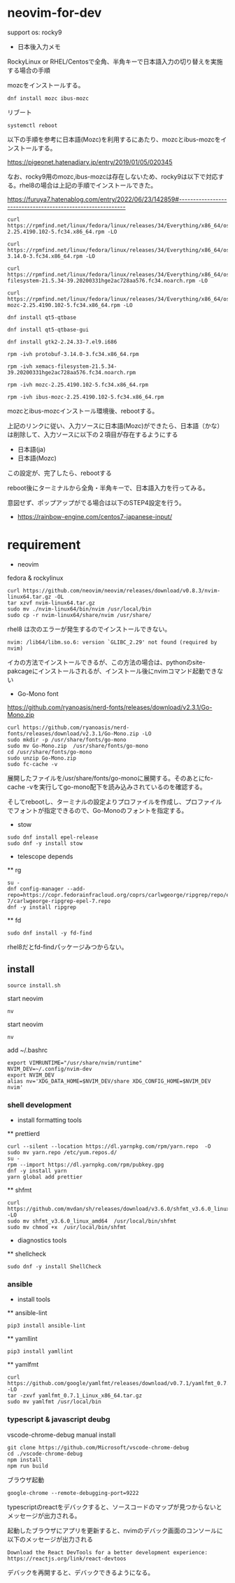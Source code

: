 # neovim-for-dev

support os: rocky9

* 日本後入力メモ

RockyLinux or RHEL/Centosで全角、半角キーで日本語入力の切り替えを実施する場合の手順

mozcをインストールする。

```
dnf install mozc ibus-mozc
```

リブート

```
systemctl reboot
```

以下の手順を参考に日本語(Mozc)を利用するにあたり、mozcとibus-mozcをインストールする。


https://pigeonet.hatenadiary.jp/entry/2019/01/05/020345


なお、rocky9用のmozc,ibus-mozcは存在しないため、rocky9は以下で対応する。rhel8の場合は上記の手順でインストールできた。

https://furuya7.hatenablog.com/entry/2022/06/23/142859#-----------------------------------------------------------


```
curl https://rpmfind.net/linux/fedora/linux/releases/34/Everything/x86_64/os/Packages/m/mozc-2.25.4190.102-5.fc34.x86_64.rpm -LO

curl https://rpmfind.net/linux/fedora/linux/releases/34/Everything/x86_64/os/Packages/p/protobuf-3.14.0-3.fc34.x86_64.rpm -LO

curl https://rpmfind.net/linux/fedora/linux/releases/34/Everything/x86_64/os/Packages/x/xemacs-filesystem-21.5.34-39.20200331hge2ac728aa576.fc34.noarch.rpm -LO

curl https://rpmfind.net/linux/fedora/linux/releases/34/Everything/x86_64/os/Packages/i/ibus-mozc-2.25.4190.102-5.fc34.x86_64.rpm -LO

dnf install qt5-qtbase

dnf install qt5-qtbase-gui

dnf install gtk2-2.24.33-7.el9.i686

rpm -ivh protobuf-3.14.0-3.fc34.x86_64.rpm

rpm -ivh xemacs-filesystem-21.5.34-39.20200331hge2ac728aa576.fc34.noarch.rpm

rpm -ivh mozc-2.25.4190.102-5.fc34.x86_64.rpm

rpm -ivh ibus-mozc-2.25.4190.102-5.fc34.x86_64.rpm
```

mozcとibus-mozcインストール環境後、rebootする。

上記のリンクに従い、入力ソースに日本語(Mozc)ができたら、日本語（かな）は削除して、入力ソースに以下の２項目が存在するようにする

* 日本語(ja)
* 日本語(Mozc)

この設定が、完了したら、rebootする

reboot後にターミナルから全角・半角キーで、日本語入力を行ってみる。

意図せず、ポップアップがでる場合は以下のSTEP4設定を行う。

* https://rainbow-engine.com/centos7-japanese-input/


# requirement

* neovim

fedora & rockylinux
```
curl https://github.com/neovim/neovim/releases/download/v0.8.3/nvim-linux64.tar.gz -OL
tar xzvf nvim-linux64.tar.gz
sudo mv ./nvim-linux64/bin/nvim /usr/local/bin
sudo cp -r nvim-linux64/share/nvim /usr/share/
```

rhel8 は次のエラーが発生するのでインストールできない。 

```
nvim: /lib64/libm.so.6: version `GLIBC_2.29' not found (required by nvim)
```

イカの方法でインストールできるが、この方法の場合は、pythonのsite-pakcageにインストールされるが、インストール後にnvimコマンド起動できない


* Go-Mono font


https://github.com/ryanoasis/nerd-fonts/releases/download/v2.3.1/Go-Mono.zip

```
curl https://github.com/ryanoasis/nerd-fonts/releases/download/v2.3.1/Go-Mono.zip -LO
sudo mkdir -p /usr/share/fonts/go-mono
sudo mv Go-Mono.zip  /usr/share/fonts/go-mono
cd /usr/share/fonts/go-mono
sudo unzip Go-Mono.zip
sudo fc-cache -v
```

展開したファイルを/usr/share/fonts/go-monoに展開する。そのあとにfc-cache -vを実行してgo-mono配下を読み込みされているのを確認する。

そしてrebootし、ターミナルの設定よりプロファイルを作成し、プロファイルでフォントが指定できるので、Go-Monoのフォントを指定する。

* stow

```
sudo dnf install epel-release
sudo dnf -y install stow
```

* telescope depends

** rg

```
su -
dnf config-manager --add-repo=https://copr.fedorainfracloud.org/coprs/carlwgeorge/ripgrep/repo/epel-7/carlwgeorge-ripgrep-epel-7.repo
dnf -y install ripgrep
```

** fd

```
sudo dnf install -y fd-find
```

rhel8だとfd-findパッケージみつからない。

## install 


```
source install.sh
```

start neovim
```
nv
```


start neovim
```
nv
```

add ~/.bashrc

```
export VIMRUNTIME="/usr/share/nvim/runtime"
NVIM_DEV=~/.config/nvim-dev
export NVIM_DEV
alias nv='XDG_DATA_HOME=$NVIM_DEV/share XDG_CONFIG_HOME=$NVIM_DEV nvim'
```

### shell development

* install formatting tools

** prettierd

```
curl --silent --location https://dl.yarnpkg.com/rpm/yarn.repo  -O
sudo mv yarn.repo /etc/yum.repos.d/
su -
rpm --import https://dl.yarnpkg.com/rpm/pubkey.gpg
dnf -y install yarn
yarn global add prettier
```

** shfmt

```
curl https://github.com/mvdan/sh/releases/download/v3.6.0/shfmt_v3.6.0_linux_amd64 -LO
sudo mv shfmt_v3.6.0_linux_amd64  /usr/local/bin/shfmt
sudo mv chmod +x  /usr/local/bin/shfmt
```

* diagnostics tools

** shellcheck
```
sudo dnf -y install ShellCheck
```

### ansible 

* install tools

** ansible-lint

```
pip3 install ansible-lint
```

** yamllint

```
pip3 install yamllint
```

** yamlfmt

```
curl https://github.com/google/yamlfmt/releases/download/v0.7.1/yamlfmt_0.7.1_Linux_x86_64.tar.gz -LO
tar -zxvf yamlfmt_0.7.1_Linux_x86_64.tar.gz
sudo mv yamlfmt /usr/local/bin
```

### typescript & javascript deubg

vscode-chrome-debug manual install

```
git clone https://github.com/Microsoft/vscode-chrome-debug
cd ./vscode-chrome-debug
npm install
npm run build
```

ブラウザ起動

```
google-chrome --remote-debugging-port=9222
```

typescriptのreactをデバックすると、ソースコードのマップが見つからないとメッセージが出力される。

起動したブラウザにアプリを更新すると、nvimのデバック画面のコンソールに以下のメッセージが出力される

```
Download the React DevTools for a better development experience: https://reactjs.org/link/react-devtoos
```

デバックを再開すると、デバックできるようになる。




